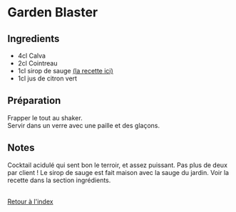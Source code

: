 # Garden Blaster

## Ingredients

- 4cl Calva
- 2cl Cointreau
- 1cl sirop de sauge [(la recette ici)](../ingredients/Sirop_de_sauge.md) 
- 1cl jus de citron vert

## Préparation

Frapper le tout au shaker.\
Servir dans un verre avec une paille et des glaçons.

## Notes
Cocktail acidulé qui sent bon le terroir, et assez puissant. Pas plus de deux par client ! 
Le sirop de sauge est fait maison avec la sauge du jardin.  Voir la recette dans la section ingrédients. 

 \
[Retour à l'index](../index.md)

